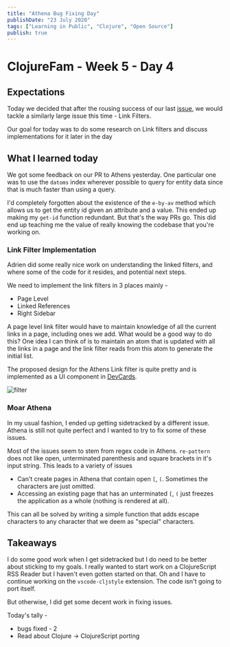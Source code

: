 ```yaml
---
title: "Athena Bug Fixing Day"
publishDate: "23 July 2020"
tags: ["Learning in Public", "Clojure", "Open Source"]
publish: true
---
```


# ClojureFam - Week 5 - Day 4

## Expectations

Today we decided that after the rousing success of our last
[issue](https://github.com/athensresearch/athens/issues/292), we would tackle a similarly large issue this time - Link Filters.

Our goal for today was to do some research on Link filters and discuss implementations for it later in the day

## What I learned today

We got some feedback on our PR to Athens yesterday. One particular one was to use the `datoms` index wherever possible to query for entity data since that is much faster than using a query.

I'd completely forgotten about the existence of the `e-by-av` method which allows us to get the entity id given an attribute and a value. This ended up making my `get-id` function redundant. But that's the way PRs go. This did end up teaching me the value of really knowing the codebase that you're working on.

### Link Filter Implementation

Adrien did some really nice work on understanding the linked filters, and where some of the code for it resides, and potential next steps.

We need to implement the link filters in 3 places mainly -

- Page Level
- Linked References
- Right Sidebar

A page level link filter would have to maintain knowledge of all the current links in a page, including ones we add. What would be a good way to do this? One idea I can think of is to maintain an atom that is updated with all the links in a page and the link filter reads from this atom to generate the initial list.

The proposed design for the Athens Link filter is quite pretty and is implemented as a UI component in [DevCards](https://athensresearch.github.io/athens/cards.html#!/athens.devcards.filters).

![filter](https://user-images.githubusercontent.com/8952138/85925407-414d9580-b866-11ea-88d9-2a5ef68a9a4b.png)

### Moar Athena

In my usual fashion, I ended up getting sidetracked by a different issue. Athena is still not quite perfect and I wanted to try to fix some of these issues.

Most of the issues seem to stem from regex code in Athens. `re-pattern` does not like open, unterminated parenthesis and square brackets in it's input string. This leads to a variety of issues

- Can't create pages in Athena that contain open `[`, `(`. Sometimes the characters are just omitted.
- Accessing an existing page that has an unterminated `[`, `(` just freezes the application as a whole (nothing is rendered at all).

This can all be solved by writing a simple function that adds escape characters to any character that we deem as "special" characters.

## Takeaways

I do some good work when I get sidetracked but I do need to be better about sticking to my goals. I really wanted to start work on a ClojureScript RSS Reader but I haven't even gotten started on that. Oh and I have to continue working on the `vscode-cljstyle` extension. The code isn't going to port itself.

But otherwise, I did get some decent work in fixing issues.

Today's tally -

- bugs fixed - 2
- Read about Clojure -> ClojureScript porting
